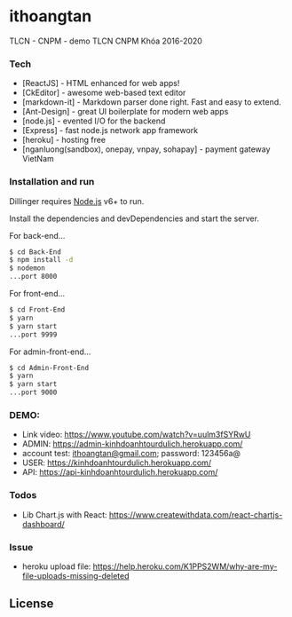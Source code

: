 # ithoangtan

TLCN - CNPM - demo TLCN CNPM Khóa 2016-2020

### Tech

- [ReactJS] - HTML enhanced for web apps!
- [CkEditor] - awesome web-based text editor
- [markdown-it] - Markdown parser done right. Fast and easy to extend.
- [Ant-Design] - great UI boilerplate for modern web apps
- [node.js] - evented I/O for the backend
- [Express] - fast node.js network app framework
- [heroku] - hosting free
- [nganluong(sandbox), onepay, vnpay, sohapay] - payment gateway VietNam

### Installation and run

Dillinger requires [Node.js](https://nodejs.org/) v6+ to run.

Install the dependencies and devDependencies and start the server.

For back-end...

```sh
$ cd Back-End
$ npm install -d
$ nodemon
...port 8000
```

For front-end...

```sh
$ cd Front-End
$ yarn
$ yarn start
...port 9999
```

For admin-front-end...

```sh
$ cd Admin-Front-End
$ yarn
$ yarn start
...port 9000
```

### DEMO:
- Link video: https://www.youtube.com/watch?v=uulm3fSYRwU
- ADMIN: https://admin-kinhdoanhtourdulich.herokuapp.com/
- account test: ithoangtan@gmail.com; password: 123456a@
- USER: https://kinhdoanhtourdulich.herokuapp.com/
- API: https://api-kinhdoanhtourdulich.herokuapp.com/

### Todos

- Lib Chart.js with React: https://www.createwithdata.com/react-chartjs-dashboard/

### Issue

- heroku upload file: https://help.heroku.com/K1PPS2WM/why-are-my-file-uploads-missing-deleted

## License
